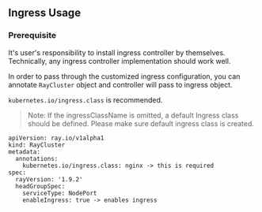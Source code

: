 ## Ingress Usage

### Prerequisite

It's user's responsibility to install ingress controller by themselves. Technically, any ingress controller implementation should work well. 

In order to pass through the customized ingress configuration, you can annotate `RayCluster` object and controller will pass to ingress object.

`kubernetes.io/ingress.class` is recommended. 

> Note: If the ingressClassName is omitted, a default Ingress class should be defined. Please make sure default ingress class is created.

```
apiVersion: ray.io/v1alpha1
kind: RayCluster
metadata:
  annotations:
    kubernetes.io/ingress.class: nginx -> this is required
spec:
  rayVersion: '1.9.2'
  headGroupSpec:
    serviceType: NodePort
    enableIngress: true -> enables ingress
```
